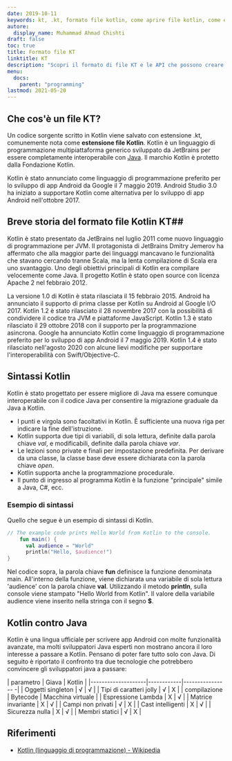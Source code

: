 ```yaml
---
date: 2019-10-11
keywords: kt, .kt, formato file kotlin, come aprire file kotlin, come eseguire file kotlin, formato file .kt, file kt, estensione file kotlin, estensione .kt, kotlin vs java
autore:
  display_name: Muhammad Ahmad Chishti
draft: false
toc: true
title: Formato file KT
linktitle: KT
description: "Scopri il formato di file KT e le API che possono creare e aprire file KT."
menu:
  docs:
    parent: "programming"
lastmod: 2021-05-20
---
```


## Che cos'è un file KT? ##

Un codice sorgente scritto in Kotlin viene salvato con estensione .kt, comunemente nota come **estensione file Kotlin**. Kotlin è un linguaggio di programmazione multipiattaforma generico sviluppato da JetBrains per essere completamente interoperabile con [Java](/it/programming/java/). Il marchio Kotlin è protetto dalla Fondazione Kotlin.

Kotlin è stato annunciato come linguaggio di programmazione preferito per lo sviluppo di app Android da Google il 7 maggio 2019. Android Studio 3.0 ha iniziato a supportare Kotlin come alternativa per lo sviluppo di app Android nell'ottobre 2017.

## Breve storia del formato file Kotlin KT##

Kotlin è stato presentato da JetBrains nel luglio 2011 come nuovo linguaggio di programmazione per JVM. Il protagonista di JetBrains Dmitry Jemerov ha affermato che alla maggior parte dei linguaggi mancavano le funzionalità che stavano cercando tranne Scala, ma la lenta compilazione di Scala era uno svantaggio. Uno degli obiettivi principali di Kotlin era compilare velocemente come Java. Il progetto Kotlin è stato open source con licenza Apache 2 nel febbraio 2012.

La versione 1.0 di Kotlin è stata rilasciata il 15 febbraio 2015. Android ha annunciato il supporto di prima classe per Kotlin su Android al Google I/O 2017. Kotlin 1.2 è stato rilasciato il 28 novembre 2017 con la possibilità di condividere il codice tra JVM e piattaforme JavaScript. Kotlin 1.3 è stato rilasciato il 29 ottobre 2018 con il supporto per la programmazione asincrona. Google ha annunciato Kotlin come linguaggio di programmazione preferito per lo sviluppo di app Android il 7 maggio 2019. Kotlin 1.4 è stato rilasciato nell'agosto 2020 con alcune lievi modifiche per supportare l'interoperabilità con Swift/Objective-C.

## Sintassi Kotlin ##

Kotlin è stato progettato per essere migliore di Java ma essere comunque interoperabile con il codice Java per consentire la migrazione graduale da Java a Kotlin.

* I punti e virgola sono facoltativi in Kotlin. È sufficiente una nuova riga per indicare la fine dell'istruzione.
* Kotlin supporta due tipi di variabili, di sola lettura, definite dalla parola chiave *val*, e modificabili, definite dalla parola chiave *var*.
* Le lezioni sono private e finali per impostazione predefinita. Per derivare da una classe, la classe base deve essere dichiarata con la parola chiave *open*.
* Kotlin supporta anche la programmazione procedurale.
* Il punto di ingresso al programma Kotlin è la funzione "principale" simile a Java, C#, ecc.

### Esempio di sintassi ###

Quello che segue è un esempio di sintassi di Kotlin.

```kotlin
// The example code prints Hello World from Kotlin to the console.
    fun main() {
      val audience = "World"
      println("Hello, $audience!")
}
```

Nel codice sopra, la parola chiave **fun** definisce la funzione denominata main. All'interno della funzione, viene dichiarata una variabile di sola lettura 'audience' con la parola chiave **val**. Utilizzando il metodo **println**, sulla console viene stampato "Hello World from Kotlin". Il valore della variabile audience viene inserito nella stringa con il segno **$**.

## Kotlin contro Java
Kotlin è una lingua ufficiale per scrivere app Android con molte funzionalità avanzate, ma molti sviluppatori Java esperti non mostrano ancora il loro interesse a passare a Kotlin. Pensano di poter fare tutto solo con Java. Di seguito è riportato il confronto tra due tecnologie che potrebbero convincere gli sviluppatori java a passare:

| parametro | Giava | Kotlin |
|--------------------|------------|---------------- -|
| Oggetti singleton | √ | √ |
| Tipi di caratteri jolly | √ | Χ |
| compilazione | Bytecode | Macchina virtuale |
| Espressione Lambda | Χ | √ |
| Matrice invariante | Χ | √ |
| Campi non privati | √ | Χ |
| Cast intelligenti | Χ | √ |
| Sicurezza nulla | Χ | √ |
| Membri statici | √ | Χ |

## Riferimenti ##

- [Kotlin (linguaggio di programmazione) - Wikipedia](https://en.wikipedia.org/wiki/Kotlin_(linguaggio_di_programmazione))

